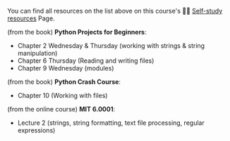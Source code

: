 You can find all resources on the list above on this course's 🧑‍🎓 [Self-study resources](../../further_reading.md) Page.

(from the book) **Python Projects for Beginners**: 
* Chapter 2 Wednesday & Thursday (working with strings & string manipulation)
* Chapter 6 Thursday (Reading and writing files)
* Chapter 9 Wednesday (modules)

(from the book) **Python Crash Course**:
* Chapter 10 (Working with files)

(from the online course) **MIT 6.0001**:
* Lecture 2 (strings, string formatting, text file processing, regular expressions)